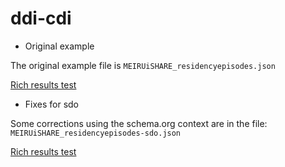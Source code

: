 # ddi-cdi

- Original example

The original example file is ```MEIRUiSHARE_residencyepisodes.json```

[Rich results test](https://search.google.com/test/rich-results?utm_campaign=sdtt&utm_medium=code&id=yvSOA0jtTop3eCaNalJqyQ)

- Fixes for sdo

Some corrections using the schema.org context are in the file:
```MEIRUiSHARE_residencyepisodes-sdo.json```

[Rich results test](https://search.google.com/test/rich-results?utm_campaign=sdtt&utm_medium=code&id=B9RXDtpRG3e54egyKuM4sA)

